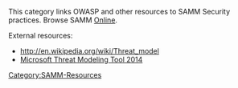 This category links OWASP and other resources to SAMM Security
practices.
Browse SAMM
[Online](https://www.owasp.org/index.php/Category:Software_Assurance_Maturity_Model#tab=Browse_Online).

External resources:

  - <http://en.wikipedia.org/wiki/Threat_model>
  - [Microsoft Threat Modeling
    Tool 2014](http://www.microsoft.com/en-us/download/details.aspx?id=42518)

[Category:SAMM-Resources](Category:SAMM-Resources "wikilink")